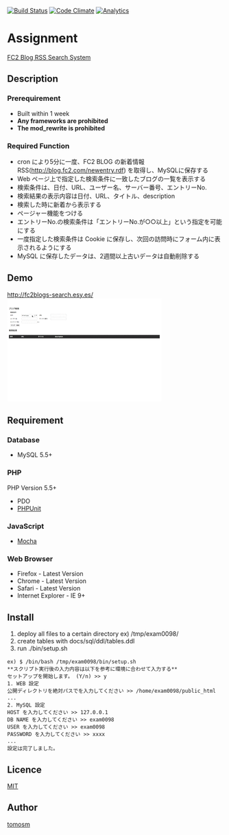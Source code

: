 [![Build Status](https://travis-ci.org/tomosm/fc2blogs-search.svg?branch=master)](https://travis-ci.org/tomosm/fc2blogs-search)
[![Code Climate](https://codeclimate.com/github/tomosm/fc2blogs-search/badges/gpa.svg)](https://codeclimate.com/github/tomosm/fc2blogs-search)
[![Analytics](https://ga-beacon.appspot.com/UA-84540030-1/welcome-page)](https://github.com/tomosm/fc2blogs-search)


Assignment
==========

[FC2 Blog RSS Search System](http://fc2blogs-search.esy.es/)

## Description

### Prerequirement
- Built within 1 week
- **Any frameworks are prohibited**
- **The mod_rewrite is prohibited**

### Required Function
- cron により5分に一度、FC2 BLOG の新着情報 RSS(http://blog.fc2.com/newentry.rdf) を取得し、MySQLに保存する
- Web ページ上で指定した検索条件に一致したブログの一覧を表示する
- 検索条件は、日付、URL、ユーザー名、サーバー番号、エントリーNo.
- 検索結果の表示内容は日付、URL、タイトル、description
- 検索した時に新着から表示する
- ページャー機能をつける
- エントリーNo.の検索条件は「エントリーNo.が○○以上」という指定を可能にする
- 一度指定した検索条件は Cookie に保存し、次回の訪問時にフォーム内に表示されるようにする
- MySQL に保存したデータは、2週間以上古いデータは自動削除する

## Demo

http://fc2blogs-search.esy.es/
![Demo](./images/demo.gif "Demo")

## Requirement
### Database

- MySQL 5.5+

### PHP
PHP Version 5.5+

- PDO
- [PHPUnit](https://phpunit.de/)

### JavaScript

- [Mocha](https://mochajs.org/)

### Web Browser

- Firefox - Latest Version
- Chrome - Latest Version
- Safari - Latest Version
- Internet Explorer - IE 9+

## Install

1. deploy all files to a certain directory ex) /tmp/exam0098/
2. create tables with docs/sql/ddl/tables.ddl
3. run ./bin/setup.sh
```
ex) $ /bin/bash /tmp/exam0098/bin/setup.sh
**スクリプト実行後の入力内容は以下を参考に環境に合わせて入力する**
セットアップを開始します。 (Y/n) >> y
1. WEB 設定
公開ディレクトリを絶対パスでを入力してください >> /home/exam0098/public_html
...
2. MySQL 設定
HOST を入力してください >> 127.0.0.1
DB NAME を入力してください >> exam0098
USER を入力してください >> exam0098
PASSWORD を入力してください >> xxxx
...
設定は完了しました。
```

## Licence

[MIT](https://opensource.org/licenses/MIT)

## Author

[tomosm](https://github.com/tomosm)

